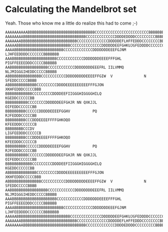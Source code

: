 # Calculating the Mandelbrot set


Yeah. Those who know me a little do realize this had to come ;-)

    AAAAAAAAAABBBBBBBBBBBBBBBBBBBBBBBBBBBBBBCCCCCCCCCCCCCCCCCCCCCCCCBBBBBBBBBBBBBBBB
    AAAAAAAABBBBBBBBBBBBBBBBBBBBBBBBBBBBCCCCCCCCCCCCCDDDDEDDDDCCCCCCCCCBBBBBBBBBBBBB
    AAAAAAABBBBBBBBBBBBBBBBBBBBBBBBBCCCCCCCCCCCCCCDDDDDEFLHFFEDDDCCCCCCCCBBBBBBBBBBB
    AAAAABBBBBBBBBBBBBBBBBBBBBBBBCCCCCCCCCCCCCCDDDDDDEEFGHKUJGFEDDDDCCCCCCCBBBBBBBBB
    AAAABBBBBBBBBBBBBBBBBBBBBBCCCCCCCCCCCCCDDDDDDDEEEFGJNM  LJHFEEDDDDCCCCCCCBBBBBBB
    AAABBBBBBBBBBBBBBBBBBBBCCCCCCCCCCCCDDDDDDDEEEEFFFGHL     PIGFFEEEEDDDCCCCCBBBBBB
    AABBBBBBBBBBBBBBBBBCCCCCCCCCCCCDDDDDDDDEEEFRL IILVMMQ    NLJMIGGGIHEDDCCCCCBBBBB
    ABBBBBBBBBBBBBBBCCCCCCCCCCCDDDDDDDDDEEEEFFGIW  V              N   SFEDDCCCCCBBBB
    ABBBBBBBBBBBBBCCCCCCCCCDDDDEEEEEEEEEEFFFGJON                    XKHFEDDDCCCCCBBB
    BBBBBBBBBBBBCCCCCCCCCDDDDEEFIIGGGHIGGGGHILQ                        KGEDDCCCCCCBB
    BBBBBBBBBBCCCCCCCCDDDDDDEEFGHJR NN QXKJJL                         OIFEDDCCCCCCBB
    BBBBBBBBBCCCCCCDDDDDEEEEFGGHV          PQ                         RJFEDDDCCCCCBB
    BBBBBBBBBCCCDDDEEEEFFFFGHKOQO                                     KFEEDDDCCCCCCB
    BBBBBBBBCCCDV                                                   LIGFEEDDDCCCCCCB
    BBBBBBBBBCCCDDDEEEEFFFFGHKOQO                                     KFEEDDDCCCCCCB
    BBBBBBBBBCCCCCCDDDDDEEEEFGGHV          PQ                         RJFEDDDCCCCCBB
    BBBBBBBBBBCCCCCCCCDDDDDDEEFGHJR NN QXKJJL                         OIFEDDCCCCCCBB
    BBBBBBBBBBBBCCCCCCCCCDDDDEEFIIGGGHIGGGGHILQ                        KGEDDCCCCCCBB
    ABBBBBBBBBBBBBCCCCCCCCCDDDDEEEEEEEEEEFFFGJON                    XKHFEDDDCCCCCBBB
    ABBBBBBBBBBBBBBBCCCCCCCCCCCDDDDDDDDDEEEEFFGIW  V              N   SFEDDCCCCCBBBB
    AABBBBBBBBBBBBBBBBBCCCCCCCCCCCCDDDDDDDDEEEFRL IILVMMQ    NLJMIGGGIHEDDCCCCCBBBBB
    AAABBBBBBBBBBBBBBBBBBBBCCCCCCCCCCCCDDDDDDDEEEEFFFGHL     PIGFFEEEEDDDCCCCCBBBBBB
    AAAABBBBBBBBBBBBBBBBBBBBBBCCCCCCCCCCCCCDDDDDDDEEEFGJNM  LJHFEEDDDDCCCCCCCBBBBBBB
    AAAAABBBBBBBBBBBBBBBBBBBBBBBBCCCCCCCCCCCCCCDDDDDDEEFGHKUJGFEDDDDCCCCCCCBBBBBBBBB
    AAAAAAABBBBBBBBBBBBBBBBBBBBBBBBBCCCCCCCCCCCCCCDDDDDEFLHFFEDDDCCCCCCCCBBBBBBBBBBB
    AAAAAAAABBBBBBBBBBBBBBBBBBBBBBBBBBBBCCCCCCCCCCCCCDDDDEDDDDCCCCCCCCCBBBBBBBBBBBBB
